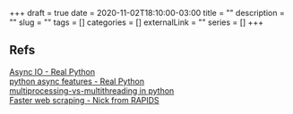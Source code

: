 +++ 
draft = true
date = 2020-11-02T18:10:00-03:00
title = ""
description = ""
slug = "" 
tags = []
categories = []
externalLink = ""
series = []
+++


## Refs
[Async IO - Real Python](https://realpython.com/async-io-python/)  
[python async features - Real Python](https://realpython.com/python-async-features/)  
[multiprocessing-vs-multithreading in python](https://timber.io/blog/multiprocessing-vs-multithreading-in-python-what-you-need-to-know/)  
[Faster web scraping - Nick from RAPIDS](https://beckernick.github.io/faster-web-scraping-python/)  